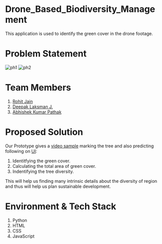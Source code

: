 # Drone_Based_Biodiversity_Management
This application is used to identify the green cover in the drone footage.
# Problem Statement
![ph1](https://user-images.githubusercontent.com/59703946/188270497-5ecc1c52-181e-4296-9967-d3077fbe833d.jpg)
![ph2](https://user-images.githubusercontent.com/59703946/188270498-dab15a1e-a368-4f27-bb2f-c6ae9fb8acc8.jpg)

# Team Members
  1. [Rohit Jain](https://github.com/mail2jrohit/)
  2. [Deepak Laksman J.](https://github.com/Deepak-Laksman/)
  3. [Abhishek Kumar Pathak](https://github.com/pathak-abhi/)

# Proposed Solution
Our Prototype gives a [video sample](https://drive.google.com/file/d/1XYUCJZqV1dfV9VXl2k490NXHeo9TZRyw/view?usp=sharing/) marking the tree and also predicting following on [UI](https://mail2jrohit.github.io/Drone_Based_Biodiversity_Management/):
   1. Identitfying the green cover.
   2. Calculating the total area of green cover.
   3. Indentifying the tree diversity.

This will help us finding many intrinsic details about the diversity of region and thus will help us plan sustainable development.

# Environment & Tech Stack
  1. Python
  2. HTML
  3. CSS
  4. JavaScript 

